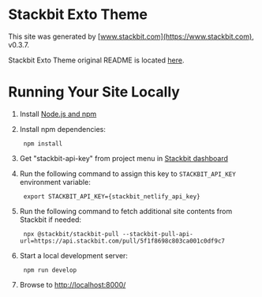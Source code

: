 # Stackbit Exto Theme

This site was generated by [www.stackbit.com](https://www.stackbit.com), v0.3.7.

Stackbit Exto Theme original README is located [here](./README.theme.md).

# Running Your Site Locally

1. Install [Node.js and npm](https://nodejs.org/en/)

1. Install npm dependencies:

        npm install

1. Get "stackbit-api-key" from project menu in [Stackbit dashboard](https://app.stackbit.com/dashboard)

1. Run the following command to assign this key to `STACKBIT_API_KEY` environment variable:

        export STACKBIT_API_KEY={stackbit_netlify_api_key}

1. Run the following command to fetch additional site contents from Stackbit if needed:

        npx @stackbit/stackbit-pull --stackbit-pull-api-url=https://api.stackbit.com/pull/5f1f8698c803ca001c0df9c7

1. Start a local development server:

        npm run develop

1. Browse to [http://localhost:8000/](http://localhost:8000/)

